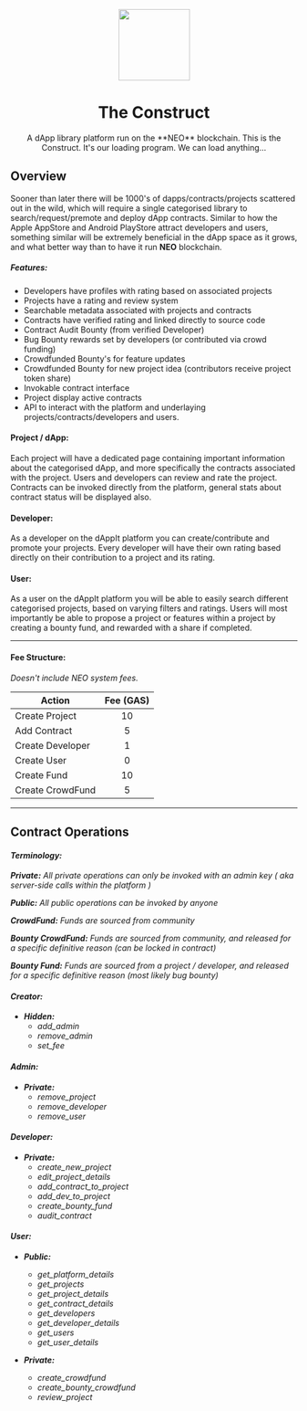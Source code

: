 <p align="center">
  <img
    src="https://mysterium.network/wp-content/uploads/2017/04/1.png"
    width="125px;">
</p>

<h1 align="center">The Construct</h1>

<p align="center">
  A dApp library platform run on the **NEO** blockchain. This is the Construct. It's our loading program. We can load anything...
</p>


## Overview
Sooner than later there will be 1000's of dapps/contracts/projects scattered out in the wild, which will require a single categorised library to search/request/premote and deploy dApp contracts. Similar to how the Apple AppStore and Android PlayStore attract developers and users, something similar will be extremely beneficial in the dApp space as it grows, and what better way than to have it run **NEO** blockchain.

##### Features:
- Developers have profiles with rating based on associated projects
- Projects have a rating and review system
- Searchable metadata associated with projects and contracts
- Contracts have verified rating and linked directly to source code
- Contract Audit Bounty (from verified Developer)
- Bug Bounty rewards set by developers (or contributed via crowd funding)
- Crowdfunded Bounty's for feature updates
- Crowdfunded Bounty for new project idea (contributors receive project token share)
- Invokable contract interface
- Project display active contracts
- API to interact with the platform and underlaying projects/contracts/developers and users.

#### Project / dApp:
Each project will have a dedicated page containing important information about the categorised dApp, and more specifically the contracts associated with the project. Users and developers can review and rate the project. Contracts can be invoked directly from the platform, general stats about contract status will be displayed also.

#### Developer:
As a developer on the dAppIt platform you can create/contribute and promote your projects. Every developer will have their own rating based directly on their contribution to a project and its rating.

#### User:
As a user on the dAppIt platform you will be able to easily search different categorised projects, based on varying filters and ratings. Users will most importantly be able to propose a project or features within a project by creating a bounty fund, and rewarded with a share if completed.

---

#### Fee Structure:
*Doesn't include NEO system fees.*

| Action        | Fee (GAS)     |
| ------------- |:-------------:|
| Create Project| 10 |
| Add Contract| 5 |
| Create Developer | 1 |
| Create User | 0 |
| Create Fund   |  10  |
| Create CrowdFund   |  5  |

---

## Contract Operations
#### *Terminology:*

<i>**Private:** All private operations can only be invoked with an admin key ( aka server-side calls within the platform )

<i>**Public:** All public operations can be invoked by anyone

<i>**CrowdFund:** Funds are sourced from community

<i>**Bounty CrowdFund:** Funds are sourced from community, and released for a specific definitive reason (can be locked in contract)

<i>**Bounty Fund:** Funds are sourced from a project / developer, and released for a specific definitive reason (most likely bug bounty)

#### Creator:
  - **Hidden:**  
    - add_admin
    - remove_admin
    - set_fee

#### Admin:
  - **Private:**
    - remove_project
    - remove_developer
    - remove_user

#### Developer:
  - **Private:**
    - create_new_project
    - edit_project_details
    - add_contract_to_project
    - add_dev_to_project
    - create_bounty_fund
    - audit_contract


#### User:

  - **Public:**
    - get_platform_details
    - get_projects
    - get_project_details
    - get_contract_details
    - get_developers
    - get_developer_details
    - get_users
    - get_user_details


  - **Private:**
    - create_crowdfund
    - create_bounty_crowdfund
    - review_project
